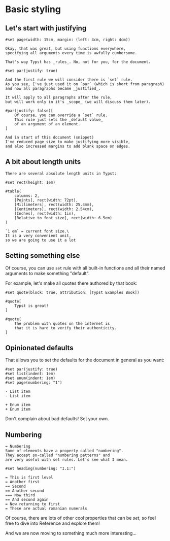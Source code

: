 # Basic styling


## Let's start with justifying
```typ
#set page(width: 15cm, margin: (left: 4cm, right: 4cm))

Okay, that was great, but using functions everywhere,
specifying all arguments every time is awfully cumbersome.

That's way Typst has _rules_. No, not for you, for the document.

#set par(justify: true)

And the first rule we will consider there is `set` rule.
As you see, I've just used it on `par` (which is short from paragraph)
and now all paragraphs became _justified_.

It will apply to all paragraphs after the rule,
but will work only in it's _scope_ (we will discuss them later).

#par(justify: false)[
    Of course, you can override a `set` rule.
    This rule just sets the _default value_
    of an argument of an element.
]

And in start of this document (snippet) 
I've reduced page size to make justifying more visible,
and also increased margins to add blank space on edges. 
```

## A bit about length units

```typ
There are several absolute length units in Typst:

#set rect(height: 1em)

#table(
    columns: 2,
    [Points], rect(width: 72pt),
    [Millimeters], rect(width: 25.4mm),
    [Centimeters], rect(width: 2.54cm),
    [Inches], rect(width: 1in),
    [Relative to font size], rect(width: 6.5em)
)

`1 em` = current font size.\
It is a very convenient unit,
so we are going to use it a lot

```

## Setting something else

Of course, you can use `set` rule with all built-in functions
and all their named arguments to make something "default".

For example, let's make all quotes there authored by that book:

```typ
#set quote(block: true, attribution: [Typst Examples Book])

#quote[
    Typst is great!
]

#quote[
    The problem with quotes on the internet is
    that it is hard to verify their authenticity.
]
```

## Opinionated defaults

That allows you to set the defaults for the document in general as you want:

```typ
#set par(justify: true)
#set list(indent: 1em)
#set enum(indent: 1em)
#set page(numbering: "1")

- List item
- List item

+ Enum item
+ Enum item
```

Don't complain about bad defaults! Set your own.

## Numbering

```typ
= Numbering
Some of elements have a property called "numbering".
They accept so-called "numbering patterns" and
are very useful with set rules. Let's see what I mean.

#set heading(numbering: "I.1:")

= This is first level
= Another first
== Second
== Another second
=== Now third
== And second again
= Now returning to first
= These are actual romanian numerals
```

Of course, there are lots of other cool properties
that can be _set_, so feel free to dive into Reference
and explore them!

And we are now moving to something much more interesting…